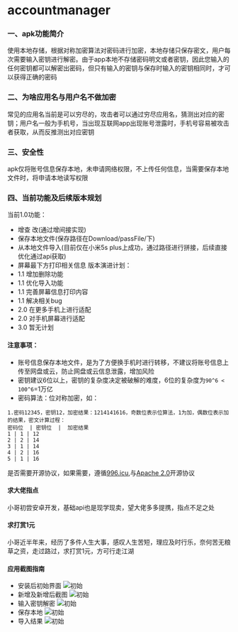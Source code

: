 # accountmanager

### 一、apk功能简介
使用本地存储，根据对称加密算法对密码进行加密，本地存储只保存密文，用户每次需要输入密钥进行解密。由于app本地不存储密码明文或者密钥，因此您输入的任何密钥都可以解密出密码，但只有输入的密钥与保存时输入的密钥相同时，才可以获得正确的密码

### 二、为啥应用名与用户名不做加密
常见的应用名当前是可以穷尽的，攻击者可以通过穷尽应用名，猜测出对应的密钥；用户名一般为手机号，当出现互联网app出现账号泄露时，手机号容易被攻击者获取，从而反推测出对应密钥

### 三、安全性
apk仅将账号信息保存本地，未申请网络权限，不上传任何信息，当需要保存本地文件时，将申请本地读写权限

### 四、当前功能及后续版本规划
当前1.0功能：
+ 增查 改(通过增间接实现)
+ 保存本地文件(保存路径在Download/passFile/下)
+ 从本地文件导入(目前仅在小米5s plus上成功，通过路径进行拼接，后续直接优化通过api获取)
+ 屏幕最下方打印相关信息
版本演进计划：
+ 1.1 增加删除功能
+ 1.1 优化导入功能
+ 1.1 完善屏幕信息打印内容
+ 1.1 解决相关bug
+ 2.0 在更多手机上进行适配
+ 2.0 对手机屏幕进行适配
+ 3.0 暂无计划

#### 注意事项：
+ 账号信息保存本地文件，是为了方便换手机时进行转移，不建议将账号信息上传至网盘或云，防止网盘或云信息泄露，增加风险
+ 密钥建议6位以上，密钥的复杂度决定被破解的难度，6位的复杂度为``` 90^6 < 100^6 ```=1万亿
+ 密码算法：位对称加密，如：
```
1.密码12345，密钥12，加密结果：1214141616，奇数位表示位算法，1为加，偶数位表示加的结果，密文计算过程：
密码位  | 密钥位  |  加密结果
1 | 1 | 12
2 | 2 | 14
3 | 1 | 14
4 | 2 | 16
5 | 1 | 16
```
是否需要开源协议，如果需要，遵循[996.icu](https://github.com/996icu/996.ICU/blob/master/LICENSE),与[Apache 2.0](http://www.apache.org/licenses/LICENSE-2.0)开源协议

#### 求大佬指点
小哥初尝安卓开发，基础api也是现学现卖，望大佬多多提携，指点不足之处


#### 求打赏1元
小哥近半年来，经历了多件人生大事，感叹人生苦短，理应及时行乐，奈何苦无粮草之资，走过路过，求打赏1元，方可行走江湖

#### 应用截图指南
+ 安装后初始界面
![初始](https://github.com/xiaoming11123/accountmanager/blob/master/1.png)
+ 新增及新增后截图
![初始](https://github.com/xiaoming11123/accountmanager/blob/master/2.png)
+ 输入密钥解密
![初始](https://github.com/xiaoming11123/accountmanager/blob/master/3.png)
+ 保存本地
![初始](https://github.com/xiaoming11123/accountmanager/blob/master/4.png)
+ 导入结果
![初始](https://github.com/xiaoming11123/accountmanager/blob/master/5.jpg)
